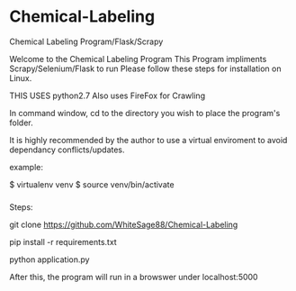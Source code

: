 # Chemical-Labeling
Chemical Labeling Program/Flask/Scrapy

Welcome to the Chemical Labeling Program
This Program impliments Scrapy/Selenium/Flask to run
Please follow these steps for installation on Linux.

THIS USES python2.7
Also uses FireFox for Crawling

In command window, cd to the directory you wish to place the program's folder.



It is highly recommended by the author to use a virtual enviroment to avoid dependancy conflicts/updates.

example:

$ virtualenv venv
$ source venv/bin/activate
###



Steps:

git clone https://github.com/WhiteSage88/Chemical-Labeling

pip install -r requirements.txt

python application.py

After this, the program will run in a browswer under localhost:5000


